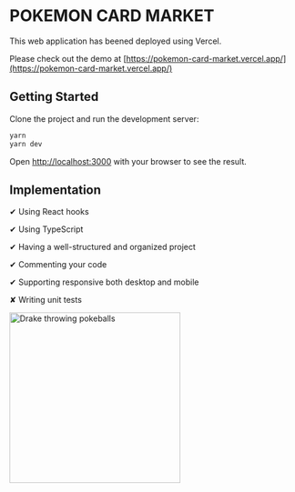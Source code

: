# POKEMON CARD MARKET

<p>This web application has beened deployed using Vercel.</p>

Please check out the demo at [https://pokemon-card-market.vercel.app/](https://pokemon-card-market.vercel.app/)

## Getting Started

Clone the project and run the development server:

```bash
yarn
yarn dev
```

Open [http://localhost:3000](http://localhost:3000) with your browser to see the result.

## Implementation

<p>✔ Using React hooks</p>
<p>✔ Using TypeScript</p>
<p>✔ Having a well-structured and organized project</p>
<p>✔ Commenting your code</p>
<p>✔ Supporting responsive both desktop and mobile</p>
<p>✘ Writing unit tests</p>

<img src="https://media2.giphy.com/media/vsyKKf1t22nmw/giphy.gif?cid=790b761158f5eed0eb443613bb81036b74d3686bcf43ef28&rid=giphy.gif&ct=g" alt="Drake throwing pokeballs" width="300px" />
